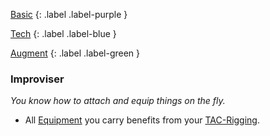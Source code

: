 
[Basic](Game/Basic-List)
{: .label .label-purple }

[Tech](Game/Tech)
{: .label .label-blue }

[Augment](Game/Augment-List)
{: .label .label-green }
### Improviser
*You know how to attach and equip things on the fly.*
* All [Equipment](Game/Core/Equipment) you carry benefits from your [TAC-Rigging](Game/Blocks/TAC-Rigging).

